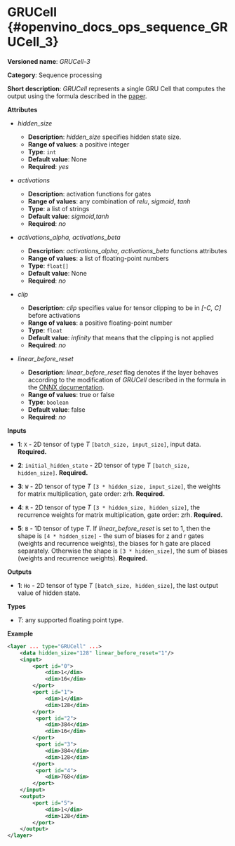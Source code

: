 # GRUCell  {#openvino_docs_ops_sequence_GRUCell_3}

**Versioned name**: *GRUCell-3*

**Category**: Sequence processing

**Short description**: *GRUCell* represents a single GRU Cell that computes the output using the formula described in the [paper](https://arxiv.org/abs/1406.1078).

**Attributes**

* *hidden_size*

  * **Description**: *hidden_size* specifies hidden state size.
  * **Range of values**: a positive integer
  * **Type**: `int`
  * **Default value**: None
  * **Required**: *yes*

* *activations*

  * **Description**: activation functions for gates
  * **Range of values**: any combination of *relu*, *sigmoid*, *tanh*
  * **Type**: a list of strings
  * **Default value**: *sigmoid,tanh*
  * **Required**: *no*

* *activations_alpha, activations_beta*

  * **Description**: *activations_alpha, activations_beta* functions attributes
  * **Range of values**: a list of floating-point numbers
  * **Type**: `float[]`
  * **Default value**: None
  * **Required**: *no*

* *clip*

  * **Description**: *clip* specifies value for tensor clipping to be in *[-C, C]* before activations
  * **Range of values**: a positive floating-point number
  * **Type**: `float`
  * **Default value**: *infinity* that means that the clipping is not applied
  * **Required**: *no*

* *linear_before_reset*

  * **Description**: *linear_before_reset* flag denotes if the layer behaves according to the modification of *GRUCell* described in the formula in the [ONNX documentation](https://github.com/onnx/onnx/blob/master/docs/Operators.md#GRU).
  * **Range of values**: true or false
  * **Type**: `boolean`
  * **Default value**: false
  * **Required**: *no*

**Inputs**

* **1**: `X` - 2D tensor of type *T* `[batch_size, input_size]`, input data. **Required.**

* **2**: `initial_hidden_state` - 2D tensor of type *T* `[batch_size, hidden_size]`. **Required.**

* **3**: `W` - 2D tensor of type *T* `[3 * hidden_size, input_size]`, the weights for matrix multiplication, gate order: zrh. **Required.**

* **4**: `R` - 2D tensor of type *T* `[3 * hidden_size, hidden_size]`, the recurrence weights for matrix multiplication, gate order: zrh. **Required.**

* **5**: `B` - 1D tensor of type *T*. If *linear_before_reset* is set to 1, then the shape is `[4 * hidden_size]` - the sum of biases for z and r gates (weights and recurrence weights), the biases for h gate are placed separately. Otherwise the shape is `[3 * hidden_size]`, the sum of biases (weights and recurrence weights). **Required.**

**Outputs**

* **1**: `Ho` - 2D tensor of type *T* `[batch_size, hidden_size]`, the last output value of hidden state.

**Types**

* *T*: any supported floating point type.

**Example**
```xml
<layer ... type="GRUCell" ...>
    <data hidden_size="128" linear_before_reset="1"/>
    <input>
        <port id="0">
            <dim>1</dim>
            <dim>16</dim>
        </port>
        <port id="1">
            <dim>1</dim>
            <dim>128</dim>
        </port>
         <port id="2">
            <dim>384</dim>
            <dim>16</dim>
        </port>
         <port id="3">
            <dim>384</dim>
            <dim>128</dim>
        </port>
         <port id="4">
            <dim>768</dim>
        </port>
    </input>
    <output>
        <port id="5">
            <dim>1</dim>
            <dim>128</dim>
        </port>
    </output>
</layer>
```
